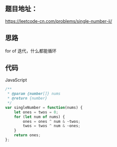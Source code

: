 ## 题目地址：

https://leetcode-cn.com/problems/single-number-ii/



## 思路

for of 迭代，什么都能循环



## 代码

JavaScript

```javascript
/**
 * @param {number[]} nums
 * @return {number}
 */
var singleNumber = function(nums) {
    let ones = twos = 0;
    for (let num of nums) {
        ones = ones ^ num & ~twos;
        twos = twos ^ num & ~ones;
    }
    return ones;
};
```

